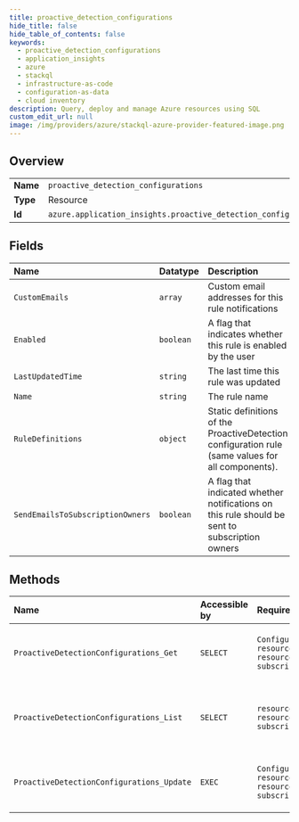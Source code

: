 ```yaml
---
title: proactive_detection_configurations
hide_title: false
hide_table_of_contents: false
keywords:
  - proactive_detection_configurations
  - application_insights
  - azure    
  - stackql
  - infrastructure-as-code
  - configuration-as-data
  - cloud inventory
description: Query, deploy and manage Azure resources using SQL
custom_edit_url: null
image: /img/providers/azure/stackql-azure-provider-featured-image.png
---
```

  
    

## Overview
<table><tbody>
<tr><td><b>Name</b></td><td><code>proactive_detection_configurations</code></td></tr>
<tr><td><b>Type</b></td><td>Resource</td></tr>
<tr><td><b>Id</b></td><td><code>azure.application_insights.proactive_detection_configurations</code></td></tr>
</tbody></table>

## Fields
| Name | Datatype | Description |
|:-----|:---------|:------------|
| `CustomEmails` | `array` | Custom email addresses for this rule notifications |
| `Enabled` | `boolean` | A flag that indicates whether this rule is enabled by the user |
| `LastUpdatedTime` | `string` | The last time this rule was updated |
| `Name` | `string` | The rule name |
| `RuleDefinitions` | `object` | Static definitions of the ProactiveDetection configuration rule (same values for all components). |
| `SendEmailsToSubscriptionOwners` | `boolean` | A flag that indicated whether notifications on this rule should be sent to subscription owners |
## Methods
| Name | Accessible by | Required Params | Description |
|:-----|:--------------|:----------------|:------------|
| `ProactiveDetectionConfigurations_Get` | `SELECT` | `ConfigurationId, resourceGroupName, resourceName, subscriptionId` | Get the ProactiveDetection configuration for this configuration id. |
| `ProactiveDetectionConfigurations_List` | `SELECT` | `resourceGroupName, resourceName, subscriptionId` | Gets a list of ProactiveDetection configurations of an Application Insights component. |
| `ProactiveDetectionConfigurations_Update` | `EXEC` | `ConfigurationId, resourceGroupName, resourceName, subscriptionId` | Update the ProactiveDetection configuration for this configuration id. |
